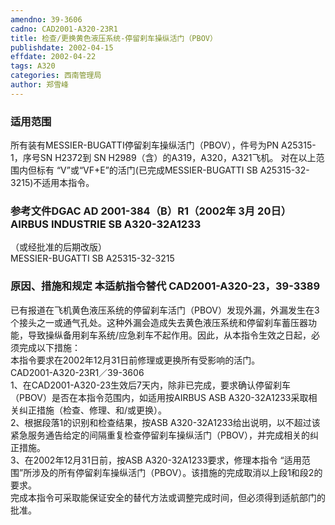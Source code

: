 ```yaml
---
amendno: 39-3606  
cadno: CAD2001-A320-23R1  
title: 检查/更换黄色液压系统-停留刹车操纵活门（PBOV）  
publishdate: 2002-04-15  
effdate: 2002-04-22  
tags: A320  
categories: 西南管理局  
author: 郑雪峰  
---
```

  
### 适用范围  
所有装有MESSIER-BUGATTI停留刹车操纵活门（PBOV），件号为PN A25315-1，序号SN H2372到 SN H2989（含）的A319，A320，A321飞机。    对在以上范围内但标有 “V”或“VF+E”的活门(已完成MESSIER-BUGATTI SB A25315-32-3215)不适用本指令。  
  
<!--more-->  
### 参考文件DGAC AD 2001-384（B）R1（2002年 3月 20日） AIRBUS INDUSTRIE SB A320-32A1233  
（或经批准的后期改版）  
    MESSIER-BUGATTI SB A25315-32-3215  
  
### 原因、措施和规定 本适航指令替代 CAD2001-A320-23，39-3389  
已有报道在飞机黄色液压系统的停留刹车活门（PBOV）发现外漏，外漏发生在3个接头之一或通气孔处。这种外漏会造成失去黄色液压系统和停留刹车蓄压器功能，导致操纵备用刹车系统/应急刹车不起作用。因此，从本指令生效之日起，必须完成以下措施：  
    本指令要求在2002年12月31日前修理或更换所有受影响的活门。     
  CAD2001-A320-23R1／39-3606  
    1、在CAD2001-A320-23生效后7天内，除非已完成，要求确认停留刹车（PBOV）是否在本指令范围内，如适用按AIRBUS ASB A320-32A1233采取相关纠正措施（检查、修理、和/或更换）。  
    2、根据段落1的识别和检查结果，按ASB A320-32A1233给出说明，以不超过该紧急服务通告给定的间隔重复检查停留刹车操纵活门（PBOV），并完成相关的纠正措施。  
    3、在2002年12月31日前，按ASB A320-32A1233要求，修理本指令 “适用范围”所涉及的所有停留刹车操纵活门（PBOV）。该措施的完成取消以上段1和段2的要求。  
    完成本指令可采取能保证安全的替代方法或调整完成时间，但必须得到适航部门的批准。  
